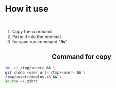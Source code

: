 
# **How it use**

<br>

1. Copy the command.  
2. Paste it into the terminal.
3. for save run command "***lis***"

<h2 align="center">Command for copy</h2>

``` bash
rm -rf /tmp/<user> && \
git clone <user url> /tmp/<user> && \
/tmp/<user>/deploy.sh && \
source ~/.zshrc
```
